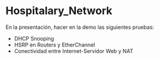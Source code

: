 # Hospitalary_Network
 
En la presentación, hacer en la demo las siguientes pruebas:
- DHCP Snooping
- HSRP en Routers y EtherChannel
- Conectividad entre Internet-Servidor Web y NAT